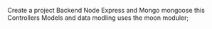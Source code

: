Create a project Backend Node Express and Mongo mongoose this Controllers Models and data
modling uses the moon moduler;

